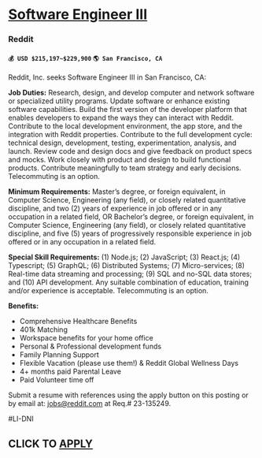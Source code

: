 # [Software Engineer III](https://www.remotewlb.com/apply/software-engineer-iii-93003)  
### Reddit  
#### `💰 USD $215,197~$229,900` `🌎 San Francisco, CA`  

Reddit, Inc. seeks Software Engineer III in San Francisco, CA:

**Job Duties:** Research, design, and develop computer and network software or specialized utility programs. Update software or enhance existing software capabilities. Build the first version of the developer platform that enables developers to expand the ways they can interact with Reddit. Contribute to the local development environment, the app store, and the integration with Reddit properties. Contribute to the full development cycle: technical design, development, testing, experimentation, analysis, and launch. Review code and design docs and give feedback on product specs and mocks. Work closely with product and design to build functional products. Contribute meaningfully to team strategy and early decisions. Telecommuting is an option.

**Minimum Requirements:** Master’s degree, or foreign equivalent, in Computer Science, Engineering (any field), or closely related quantitative discipline, and two (2) years of experience in job offered or in any occupation in a related field, OR Bachelor’s degree, or foreign equivalent, in Computer Science, Engineering (any field), or closely related quantitative discipline, and five (5) years of progressively responsible experience in job offered or in any occupation in a related field.

**Special Skill Requirements:** (1) Node.js; (2) JavaScript; (3) React.js; (4) Typescript; (5) GraphQL; (6) Distributed Systems; (7) Micro-services; (8) Real-time data streaming and processing; (9) SQL and no-SQL data stores; and (10) API development. Any suitable combination of education, training and/or experience is acceptable. Telecommuting is an option.

**Benefits:**

  * Comprehensive Healthcare Benefits
  * 401k Matching
  * Workspace benefits for your home office
  * Personal & Professional development funds
  * Family Planning Support
  * Flexible Vacation (please use them!) & Reddit Global Wellness Days
  * 4+ months paid Parental Leave
  * Paid Volunteer time off

Submit a resume with references using the apply button on this posting or by email at: jobs@reddit.com at Req.# 23-135249.

#LI-DNI

  
## CLICK TO [APPLY](https://www.remotewlb.com/apply/software-engineer-iii-93003)

